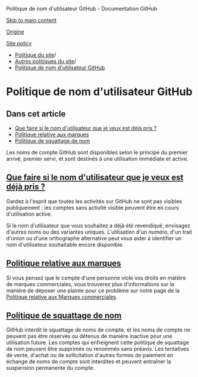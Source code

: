 Politique de nom d'utilisateur GitHub - Documentation GitHub

[Skip to main content](#main-content)

[Origine](/fr)

[Site policy](/fr/site-policy)

* [Politique du site](/fr/site-policy)/
* [Autres politiques du site](/fr/site-policy/other-site-policies)/
* [Politique de nom d'utilisateur GitHub](/fr/site-policy/other-site-policies/github-username-policy)

Politique de nom d'utilisateur GitHub
==========

Dans cet article
----------

* [Que faire si le nom d'utilisateur que je veux est déjà pris ?](#que-faire-si-le-nom-dutilisateur-que-je-veux-est-déjà-pris)
* [Politique relative aux marques](#trademark-policy)
* [Politique de squattage de nom](#name-squatting-policy)

Les noms de compte GitHub sont disponibles selon le principe du premier arrivé, premier servi, et sont destinés à une utilisation immédiate et active.

[Que faire si le nom d'utilisateur que je veux est déjà pris ?](#que-faire-si-le-nom-dutilisateur-que-je-veux-est-déjà-pris)
----------

Gardez à l'esprit que toutes les activités sur GitHub ne sont pas visibles publiquement ; les comptes sans activité visible peuvent être en cours d'utilisation active.

Si le nom d'utilisateur que vous souhaitez a déjà été revendiqué, envisagez d'autres noms ou des variantes uniques. L'utilisation d'un numéro, d'un trait d'union ou d'une orthographe alternative peut vous aider à identifier un nom d'utilisateur souhaitable encore disponible.

[Politique relative aux marques](#trademark-policy)
----------

Si vous pensez que le compte d'une personne viole vos droits en matière de marques commerciales, vous trouverez plus d'informations sur la manière de déposer une plainte pour ce problème sur notre page de la [Politique relative aux Marques commerciales](/fr/site-policy/content-removal-policies/github-trademark-policy).

[Politique de squattage de nom](#name-squatting-policy)
----------

GitHub interdit le squattage de noms de compte, et les noms de compte ne peuvent pas être réservés ou détenus de manière inactive pour une utilisation future. Les comptes qui enfreignent cette politique de squattage de nom peuvent être supprimés ou renommés sans préavis. Les tentatives de vente, d'achat ou de sollicitation d'autres formes de paiement en échange de noms de compte sont interdites et peuvent entraîner la suspension permanente du compte.
